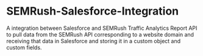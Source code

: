 # SEMRush-Salesforce-Integration
A integration between Salesforce and SEMRush Traffic Analytics Report API to pull data from the SEMRush API corresponding to a website domain and receiving that data in Salesforce and storing it in a custom object and custom fields.
